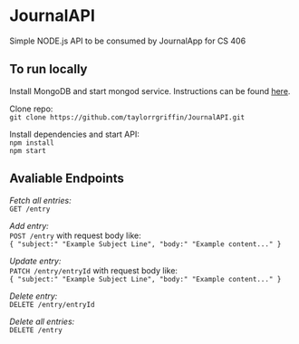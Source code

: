 # JournalAPI
Simple NODE.js API to be consumed by JournalApp for CS 406

## To run locally

Install MongoDB and start mongod service. Instructions can be found <a href="https://docs.mongodb.com/manual/installation/">here</a>.

Clone repo:<br/>
`git clone https://github.com/taylorrgriffin/JournalAPI.git`


Install dependencies and start API:<br/>
`npm install`<br/>
`npm start`

## Avaliable Endpoints

_Fetch all entries:_<br/>
`GET /entry`

_Add entry:_<br/>
`POST /entry` with request body like:<br/>
`{
  "subject:" "Example Subject Line",
  "body:" "Example content..."
}`

_Update entry:_<br/>
`PATCH /entry/entryId` with request body like:<br/>
`{
  "subject:" "Example Subject Line",
  "body:" "Example content..."
}`

_Delete entry:_<br/>
`DELETE /entry/entryId`

_Delete all entries:_<br/>
`DELETE /entry`
